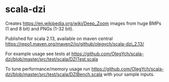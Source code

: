 # scala-dzi
Creates https://en.wikipedia.org/wiki/Deep_Zoom images from huge BMPs (1 and 8 bit) and PNGs (1-32 bit).

Published for scala 2.13, available on maven central https://repo1.maven.org/maven2/io/github/olegych/scala-dzi_2.13/

For example usage see tests at https://github.com/OlegYch/scala-dzi/blob/master/src/test/scala/DZITest.scala

To tune performance/memory usage run https://github.com/OlegYch/scala-dzi/blob/master/src/test/scala/DZIBench.scala with your sample inputs.
